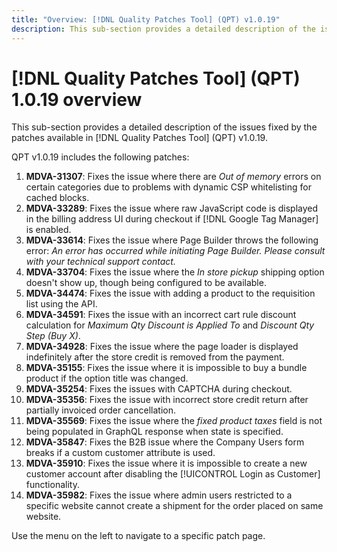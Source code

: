 ```yaml
---
title: "Overview: [!DNL Quality Patches Tool] (QPT) v1.0.19"
description: This sub-section provides a detailed description of the issues fixed by the patches available in [!DNL Quality Patches Tool] (QPT) v1.0.19.
---
```

# [!DNL Quality Patches Tool] (QPT) 1.0.19 overview

This sub-section provides a detailed description of the issues fixed by the patches available in [!DNL Quality Patches Tool] (QPT) v1.0.19.

QPT v1.0.19 includes the following patches:

1. **MDVA-31307**: Fixes the issue where there are *Out of memory* errors on certain categories due to problems with dynamic CSP whitelisting for cached blocks.
1. **MDVA-33289**: Fixes the issue where raw JavaScript code is displayed in the billing address UI during checkout if [!DNL Google Tag Manager] is enabled.
1. **MDVA-33614**: Fixes the issue where Page Builder throws the following error: *An error has occurred while initiating Page Builder. Please consult with your technical support contact.*
1. **MDVA-33704**: Fixes the issue where the *In store pickup* shipping option doesn't show up, though being configured to be available.
1. **MDVA-34474**: Fixes the issue with adding a product to the requisition list using the API.
1. **MDVA-34591**: Fixes the issue with an incorrect cart rule discount calculation for *Maximum Qty Discount is Applied To* and *Discount Qty Step (Buy X)*.
1. **MDVA-34928**: Fixes the issue where the page loader is displayed indefinitely after the store credit is removed from the payment.
1. **MDVA-35155**: Fixes the issue where it is impossible to buy a bundle product if the option title was changed.
1. **MDVA-35254**: Fixes the issues with CAPTCHA during checkout.
1. **MDVA-35356**: Fixes the issue with incorrect store credit return after partially invoiced order cancellation.
1. **MDVA-35569**: Fixes the issue where the *fixed product taxes* field is not being populated in GraphQL response when state is specified.
1. **MDVA-35847**: Fixes the B2B issue where the Company Users form breaks if a custom customer attribute is used.
1. **MDVA-35910**: Fixes the issue where it is impossible to create a new customer account after disabling the [!UICONTROL Login as Customer] functionality.
1. **MDVA-35982**: Fixes the issue where admin users restricted to a specific website cannot create a shipment for the order placed on same website.

Use the menu on the left to navigate to a specific patch page.
